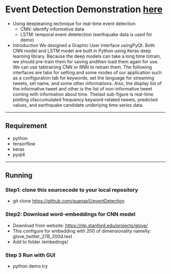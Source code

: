 # Event Detection Demonstration [here](https://github.com/quanap5/eventDetection/blob/master/Readme.pdf)

- Using deepleaning technique for real-time event detection
  - CNN: identify informative data
  - LSTM: temporal event detetection (earthquake data is used for demo)
- Introduction
We  designed  a  Graphic  User  Interface  usingPyQt. Both CNN  model and LSTM  model are built in Python using Keras deep learning library. Because the deep models can take a long time totrain,  we  should  pre-train  them  for  saving  andthen  load  them  again  for  use.  We  can  use  tabtraining  CNN  or  RNN  to  retrain  them.  The following interfaces are tabs for setting and some modes of our application such as a configuration tab for keywords, set the language for streaming tweets,  set  name,  and  some  other  informations. Also, the display  list  of  the  informative tweet  and  other  is  the  list  of  non-informative tweet coming with information about time. Thelast   sub-figure   is   real-time   plotting   ofaccumulated frequency keyword-related tweets, predicted  values,  and  earthquake  candidate underlying time series data.

----
## Requirement

- python
- tensorflow
- keras
- pyqt4

----
## Running

### Step1: clone this sourcecode to your local repository
- git clone https://github.com/quanap5/eventDetection

### Step2: Download word-embeddings for CNN model
- Download from website: https://nlp.stanford.edu/projects/glove/
- This configure for embedding with 200 of dimensionality namelly: glove_twitter_27B_200d.text
- Add to folder /embedings/

### Step 3 Run with GUI
- python demo.try


